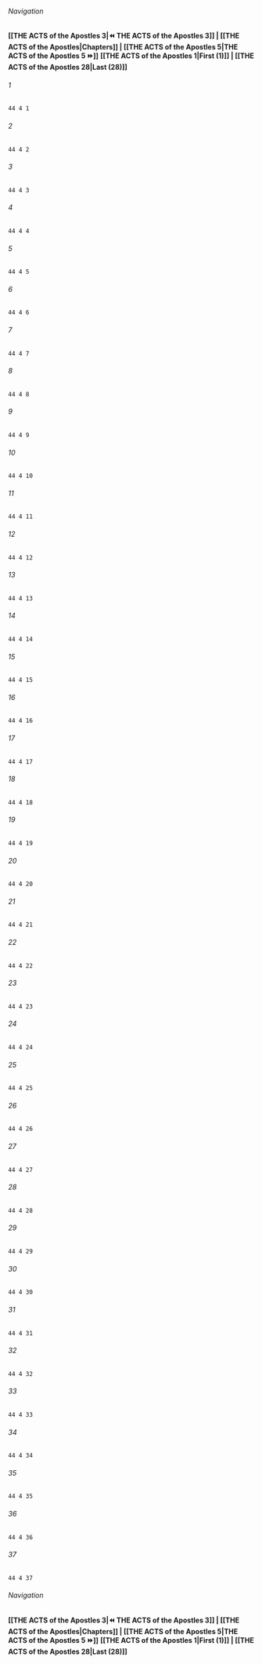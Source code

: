 
###### Navigation
**[[THE ACTS of the Apostles 3|⏪ THE ACTS of the Apostles 3]] | [[THE ACTS of the Apostles|Chapters]] | [[THE ACTS of the Apostles 5|THE ACTS of the Apostles 5 ⏩]]**
**[[THE ACTS of the Apostles 1|First (1)]] | [[THE ACTS of the Apostles 28|Last (28)]]**

###### 1
``` verse
44 4 1 
```
###### 2
``` verse
44 4 2 
```
###### 3
``` verse
44 4 3 
```
###### 4
``` verse
44 4 4 
```
###### 5
``` verse
44 4 5 
```
###### 6
``` verse
44 4 6 
```
###### 7
``` verse
44 4 7 
```
###### 8
``` verse
44 4 8 
```
###### 9
``` verse
44 4 9 
```
###### 10
``` verse
44 4 10 
```
###### 11
``` verse
44 4 11 
```
###### 12
``` verse
44 4 12 
```
###### 13
``` verse
44 4 13 
```
###### 14
``` verse
44 4 14 
```
###### 15
``` verse
44 4 15 
```
###### 16
``` verse
44 4 16 
```
###### 17
``` verse
44 4 17 
```
###### 18
``` verse
44 4 18 
```
###### 19
``` verse
44 4 19 
```
###### 20
``` verse
44 4 20 
```
###### 21
``` verse
44 4 21 
```
###### 22
``` verse
44 4 22 
```
###### 23
``` verse
44 4 23 
```
###### 24
``` verse
44 4 24 
```
###### 25
``` verse
44 4 25 
```
###### 26
``` verse
44 4 26 
```
###### 27
``` verse
44 4 27 
```
###### 28
``` verse
44 4 28 
```
###### 29
``` verse
44 4 29 
```
###### 30
``` verse
44 4 30 
```
###### 31
``` verse
44 4 31 
```
###### 32
``` verse
44 4 32 
```
###### 33
``` verse
44 4 33 
```
###### 34
``` verse
44 4 34 
```
###### 35
``` verse
44 4 35 
```
###### 36
``` verse
44 4 36 
```
###### 37
``` verse
44 4 37 
```

###### Navigation
**[[THE ACTS of the Apostles 3|⏪ THE ACTS of the Apostles 3]] | [[THE ACTS of the Apostles|Chapters]] | [[THE ACTS of the Apostles 5|THE ACTS of the Apostles 5 ⏩]]**
**[[THE ACTS of the Apostles 1|First (1)]] | [[THE ACTS of the Apostles 28|Last (28)]]**

